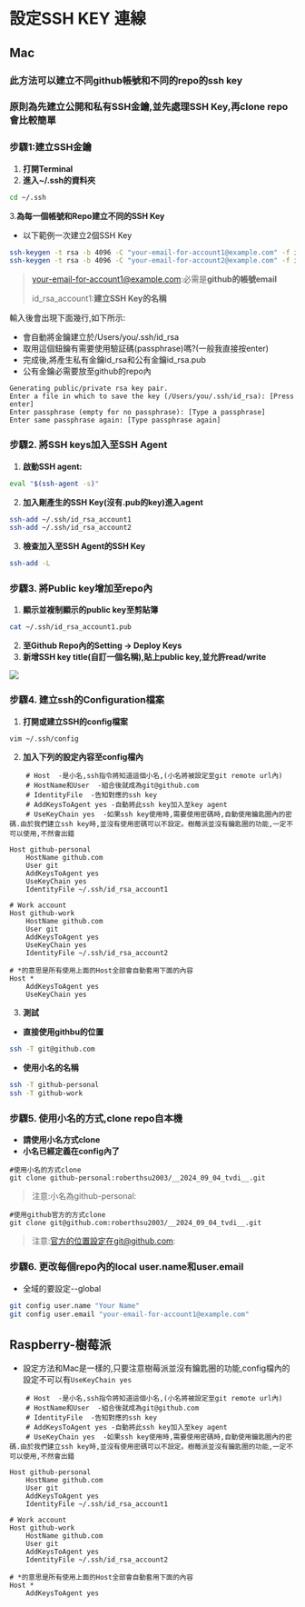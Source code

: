 # 設定SSH KEY 連線
## Mac
### 此方法可以建立不同github帳號和不同的repo的ssh key
### 原則為先建立公開和私有SSH金鑰,並先處理SSH Key,再clone repo會比較簡單
### 步驟1:建立SSH金鑰
1. **打開Terminal**
2. **進入~/.ssh的資料夾**

```bash
cd ~/.ssh
```

3.**為每一個帳號和Repo建立不同的SSH Key**
- 以下範例一次建立2個SSH Key

```bash
ssh-keygen -t rsa -b 4096 -C "your-email-for-account1@example.com" -f id_rsa_account1
ssh-keygen -t rsa -b 4096 -C "your-email-for-account2@example.com" -f id_rsa_account2
```

> your-email-for-account1@example.com:必需是**github的帳號email**
> 
> id_rsa_account1:**建立SSH Key的名稱**

輸入後會出現下面幾行,如下所示:
- 會自動將金鑰建立於/Users/you/.ssh/id_rsa
- 取用這個鈕鑰有需要使用驗証碼(passphrase)嗎?(一般我直接按enter)
- 完成後,將產生私有金鑰id_rsa和公有金鑰id_rsa.pub
- 公有金鑰必需要放至github的repo內

```
Generating public/private rsa key pair.
Enter a file in which to save the key (/Users/you/.ssh/id_rsa): [Press enter]
Enter passphrase (empty for no passphrase): [Type a passphrase]
Enter same passphrase again: [Type passphrase again]
```

### 步驟2. 將SSH keys加入至SSH Agent
1. **啟動SSH agent:**

```bash
eval "$(ssh-agent -s)"
```

2. **加入剛產生的SSH Key(沒有.pub的key)進入agent**

```bash
ssh-add ~/.ssh/id_rsa_account1
ssh-add ~/.ssh/id_rsa_account2
```

3. **檢查加入至SSH Agent的SSH Key**

```bash
ssh-add -L
```
 
### 步驟3. 將Public key增加至repo內

1. **顯示並複制顯示的public key至剪貼簿**

```bash
cat ~/.ssh/id_rsa_account1.pub
```

2. **至Github Repo內的Setting -> Deploy Keys**
3. **新增SSH key title(自訂一個名稱),貼上public key,並允許read/write**

![](./images/image1.png)

### 步驟4. 建立ssh的Configuration檔案

1. **打開或建立SSH的config檔案**

```bash
vim ~/.ssh/config
```

2. **加入下列的設定內容至config檔內**

```config
	# Host  -是小名,ssh指令將知道這個小名,(小名將被設定至git remote url內)
	# HostName和User  -組合後就成為git@github.com
	# IdentityFile  -告知對應的ssh key
	# AddKeysToAgent yes -自動將此ssh key加入至key agent
	# UseKeyChain yes  -如果ssh key使用時,需要使用密碼時,自動使用鑰匙圈內的密碼.由於我們建立ssh key時,並沒有使用密碼可以不設定。樹莓派並沒有鑰匙圈的功能,一定不可以使用,不然會出錯
	
Host github-personal
    HostName github.com
    User git
    AddKeysToAgent yes
    UseKeyChain yes
    IdentityFile ~/.ssh/id_rsa_account1

# Work account
Host github-work
    HostName github.com
    User git
    AddKeysToAgent yes
    UseKeyChain yes
    IdentityFile ~/.ssh/id_rsa_account2
    
# *的意思是所有使用上面的Host全部會自動套用下面的內容
Host *
    AddKeysToAgent yes
    UseKeyChain yes
```

3. **測試**
- **直接使用githbu的位置**

```bash
ssh -T git@github.com
```

- **使用小名的名稱**

```bash
ssh -T github-personal
ssh -T github-work
```



### 步驟5. 使用小名的方式,clone repo自本機
- **請使用小名方式clone**
- **小名已經定義在config內了**

```
#使用小名的方式clone
git clone github-personal:roberthsu2003/__2024_09_04_tvdi__.git
```

> 注意:小名為github-personal:

```
#使用github官方的方式clone
git clone git@github.com:roberthsu2003/__2024_09_04_tvdi__.git
```

> 注意:官方的位置設定在git@github.com:

### 步驟6. 更改每個repo內的local user.name和user.email

- 全域的要設定--global

```bash
git config user.name "Your Name"
git config user.email "your-email-for-account1@example.com"
```




## Raspberry-樹莓派

- 設定方法和Mac是一樣的,只要注意樹莓派並沒有鑰匙圈的功能,config檔內的設定不可以有`UseKeyChain yes`


```config
	# Host  -是小名,ssh指令將知道這個小名,(小名將被設定至git remote url內)
	# HostName和User  -組合後就成為git@github.com
	# IdentityFile  -告知對應的ssh key
	# AddKeysToAgent yes -自動將此ssh key加入至key agent
	# UseKeyChain yes  -如果ssh key使用時,需要使用密碼時,自動使用鑰匙圈內的密碼.由於我們建立ssh key時,並沒有使用密碼可以不設定。樹莓派並沒有鑰匙圈的功能,一定不可以使用,不然會出錯
	
Host github-personal
    HostName github.com
    User git
    AddKeysToAgent yes
    IdentityFile ~/.ssh/id_rsa_account1

# Work account
Host github-work
    HostName github.com
    User git
    AddKeysToAgent yes
    IdentityFile ~/.ssh/id_rsa_account2
    
# *的意思是所有使用上面的Host全部會自動套用下面的內容
Host *
    AddKeysToAgent yes
```

